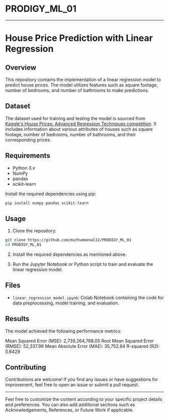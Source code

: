 # PRODIGY_ML_01
---

# House Price Prediction with Linear Regression

## Overview

This repository contains the implementation of a linear regression model to predict house prices. The model utilizes features such as square footage, number of bedrooms, and number of bathrooms to make predictions.

## Dataset

The dataset used for training and testing the model is sourced from [Kaggle's House Prices: Advanced Regression Techniques competition](https://www.kaggle.com/c/house-prices-advanced-regression-techniques/data). It includes information about various attributes of houses such as square footage, number of bedrooms, number of bathrooms, and their corresponding prices.

## Requirements

- Python 3.x
- NumPy
- pandas
- scikit-learn

Install the required dependencies using pip:

```bash
pip install numpy pandas scikit-learn
```

## Usage

1. Clone the repository:

```bash
git clone https://github.com/muthumeenal12/PRODIGY_ML_01
cd PRODIGY_ML_01
```

2. Install the required dependencies as mentioned above.

3. Run the Jupyter Notebook or Python script to train and evaluate the linear regression model.

## Files

- `linear_regression_model.ipynb`: Colab Notebook containing the code for data preprocessing, model training, and evaluation.

## Results

The model achieved the following performance metrics:

Mean Squared Error (MSE): 2,739,264,768.05
Root Mean Squared Error (RMSE): 52,337.99
Mean Absolute Error (MAE): 35,752.84
R-squared (R2): 0.6429

## Contributing

Contributions are welcome! If you find any issues or have suggestions for improvement, feel free to open an issue or submit a pull request.


---

Feel free to customize the content according to your specific project details and preferences. You can also add additional sections such as Acknowledgements, References, or Future Work if applicable.
